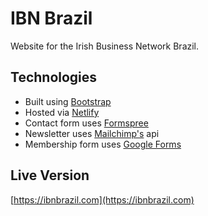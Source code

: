# IBN Brazil

Website for the Irish Business Network Brazil.

## Technologies
- Built using [Bootstrap](https://getbootstrap.com/)
- Hosted via [Netlify](https://www.netlify.com/)
- Contact form uses [Formspree](https://formspree.io/)
- Newsletter uses [Mailchimp's](https://mailchimp.com/) api
- Membership form uses [Google Forms](https://www.google.com/forms/about/)

## Live Version

[https://ibnbrazil.com](https://ibnbrazil.com)
